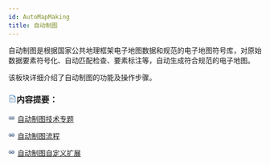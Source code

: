 ```yaml
---
id: AutoMapMaking
title: 自动制图
---
```

自动制图是根据国家公共地理框架电子地图数据和规范的电子地图符号库，对原始数据要素符号化、自动匹配检查、要素标注等，自动生成符合规范的电子地图。

该板块详细介绍了自动制图的功能及操作步骤。

### ![](../img/read.gif)内容提要：

![](../img/smalltitle.png) [自动制图技术专题](AutoMapMaking2.htm)

![](../img/smalltitle.png) [自动制图流程](AutoMapMaking1.htm)

![](../img/smalltitle.png) [自动制图自定义扩展](AutoMapMaking3.htm)

